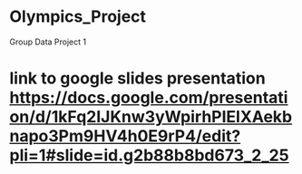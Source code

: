 # Olympics_Project
Group Data Project 1


# link to google slides presentation      https://docs.google.com/presentation/d/1kFq2IJKnw3yWpirhPIElXAekbnapo3Pm9HV4h0E9rP4/edit?pli=1#slide=id.g2b88b8bd673_2_25
